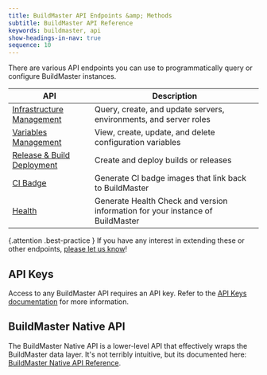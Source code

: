 ```yaml
---
title: BuildMaster API Endpoints &amp; Methods
subtitle: BuildMaster API Reference
keywords: buildmaster, api
show-headings-in-nav: true
sequence: 10
---
```


There are various API endpoints you can use to programmatically query or configure BuildMaster instances.

| API | Description |
|----------------------------------------------------|-------------------------------------------------------|
| [Infrastructure Management](api/infrastructure)                         | Query, create, and update servers, environments, and server roles |
| [Variables Management](api/variables)                              | View, create, update, and delete configuration variables |
| [Release & Build Deployment](api/release-and-build)                        | Create and deploy builds or releases |
| [CI Badge](api/ci-badge) | Generate CI badge images that link back to BuildMaster | 
| [Health](api/health) | Generate Health Check and version information for your instance of BuildMaster | 

{.attention .best-practice } If you have any interest in extending these or other endpoints, [please let us know](/contact)!

## API Keys

Access to any BuildMaster API requires an API key. Refer to the [API Keys documentation](/docs/buildmaster/administration/security/api-keys) for more information.

## BuildMaster Native API

The BuildMaster Native API is a lower-level API that effectively wraps the BuildMaster data layer. It's not terribly intuitive, but its documented here: [BuildMaster Native API Reference](/docs/buildmaster/reference/api/native).
